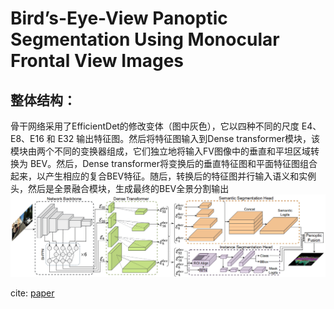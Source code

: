 # Bird’s-Eye-View Panoptic Segmentation Using Monocular Frontal View Images
## 整体结构：
骨干网络采用了EfficientDet的修改变体（图中灰色），它以四种不同的尺度 E4、E8、E16 和 E32 输出特征图。然后将特征图输入到Dense transformer模块，该模块由两个不同的变换器组成，它们独立地将输入FV图像中的垂直和平坦区域转换为 BEV。然后，Dense transformer将变换后的垂直特征图和平面特征图组合起来，以产生相应的复合BEV特征。随后，转换后的特征图并行输入语义和实例头，然后是全景融合模块，生成最终的BEV全景分割输出\
![PanopticBEV](images/deeplearning/networks/PanopticBEV/panoticBEV.png)


cite: [paper](http://arxiv.org/abs/2108.03227)